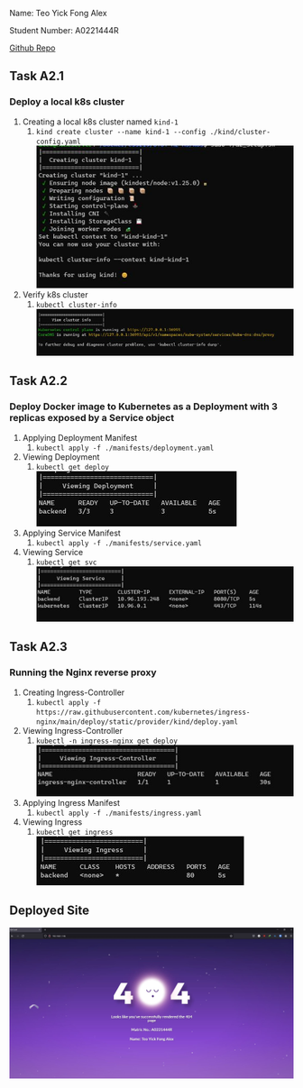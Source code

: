 Name: Teo Yick Fong Alex

Student Number: A0221444R

[Github Repo](https://github.com/alexteo98/OTOT-A2-A3)

## Task A2.1 
### Deploy a local k8s cluster
1. Creating a local k8s cluster named `kind-1`
    1. `kind create cluster --name kind-1 --config ./kind/cluster-config.yaml`
![Cluster Creation](./images/creating-cluster.JPG)
2. Verify k8s cluster
    1. `kubectl cluster-info`
![View Cluster](./images/view-cluster.JPG)

## Task A2.2
### Deploy Docker image to Kubernetes as a Deployment with 3 replicas exposed by a Service object
1. Applying Deployment Manifest
    1. `kubectl apply -f ./manifests/deployment.yaml`
2. Viewing Deployment
    1. `kubectl get deploy`
![View Deployments](./images/view-deployment.jpg)
2. Applying Service Manifest
    1. `kubectl apply -f ./manifests/service.yaml`
3. Viewing Service
    1. `kubectl get svc`
![View Services](./images/view-service.jpg)

## Task A2.3 
### Running the Nginx reverse proxy
1. Creating Ingress-Controller
    1. `kubectl apply -f https://raw.githubusercontent.com/kubernetes/ingress-nginx/main/deploy/static/provider/kind/deploy.yaml`
1. Viewing Ingress-Controller 
    1. `kubectl -n ingress-nginx get deploy`
![View Ingress-Controller](./images/view-ingress-controller.jpg)
2. Applying Ingress Manifest
    1. `kubectl apply -f ./manifests/ingress.yaml`
3. Viewing Ingress
    1. `kubectl get ingress`
![View Ingress](./images/view-ingress.jpg)

## Deployed Site
![Deployed Site](./images/deployed-site.jpg)